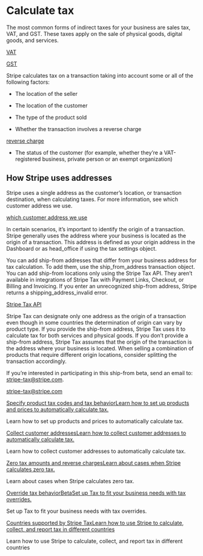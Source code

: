 # Calculate tax

The most common forms of indirect taxes for your business are sales tax, VAT, and GST. These taxes apply on the sale of physical goods, digital goods, and services.

[VAT](https://en.wikipedia.org/wiki/Value-added_tax)

[GST](https://en.wikipedia.org/wiki/Value-added_tax)

Stripe calculates tax on a transaction taking into account some or all of the following factors:

- The location of the seller

- The location of the customer

- The type of the product sold

- Whether the transaction involves a reverse charge

[reverse charge](/tax/zero-tax#reverse-charges)

- The status of the customer (for example, whether they’re a VAT-registered business, private person or an exempt organization)

## How Stripe uses addresses

Stripe uses a single address as the customer’s location, or transaction destination, when calculating taxes. For more information, see which customer address we use.

[which customer address we use](/tax/customer-locations#address-hierarchy)

In certain scenarios, it’s important to identify the origin of a transaction. Stripe generally uses the address where your business is located as the origin of a transaction. This address is defined as your origin address in the Dashboard or as head_office if using the tax settings object.

You can add ship-from addresses that differ from your business address for tax calculation. To add them, use the ship_from_address transaction object. You can add ship-from locations only using the Stripe Tax API. They aren’t available in integrations of Stripe Tax with Payment Links, Checkout, or Billing and Invoicing. If you enter an unrecognized ship-from address, Stripe returns a shipping_address_invalid error.

[Stripe Tax API](/tax/custom)

Stripe Tax can designate only one address as the origin of a transaction even though in some countries the determination of origin can vary by product type. If you provide the ship-from address, Stripe Tax uses it to calculate tax for both services and physical goods. If you don’t provide a ship-from address, Stripe Tax assumes that the origin of the transaction is the address where your business is located. When selling a combination of products that require different origin locations, consider splitting the transaction accordingly.

If you’re interested in participating in this ship-from beta, send an email to: stripe-tax@stripe.com.

[stripe-tax@stripe.com](mailto:stripe-tax@stripe.com)

[Specify product tax codes and tax behaviorLearn how to set up products and prices to automatically calculate tax.](/tax/products-prices-tax-codes-tax-behavior)

Learn how to set up products and prices to automatically calculate tax.

[Collect customer addressesLearn how to collect customer addresses to automatically calculate tax.](/tax/customer-locations)

Learn how to collect customer addresses to automatically calculate tax.

[Zero tax amounts and reverse chargesLearn about cases when Stripe calculates zero tax.](/tax/zero-tax)

Learn about cases when Stripe calculates zero tax.

[Override tax behaviorBetaSet up Tax to fit your business needs with tax overrides.](/tax/tax-overrides)

Set up Tax to fit your business needs with tax overrides.

[Countries supported by Stripe TaxLearn how to use Stripe to calculate, collect, and report tax in different countries](/tax/supported-countries)

Learn how to use Stripe to calculate, collect, and report tax in different countries
